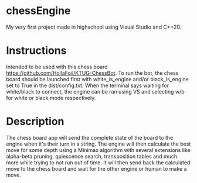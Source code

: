 # chessEngine

My very first project made in highschool using Visual Studio and C++20.
# Instructions
Intended to be used with this chess board https://github.com/HollaFoil/KTUG-ChessBot. To run the bot, the chess board should be launched first with white_is_engine and/or black_is_engine set to True in the dist/config.txt. When the terminal says waiting for white/black to connect, the engine can be ran using VS and selecting w/b for white or black mode respectively.
# Description
The chess board app will send the complete state of the board to the engine when it's their turn in a string. The engine will then calculate the best move for some depth using a Minimax algorithm with several extensions like alpha-beta pruning, quiescence search, transposition tables and much more while trying to not run out of time. It will then send back the calculated move to the chess board and wait for the other engine or human to make a move.
